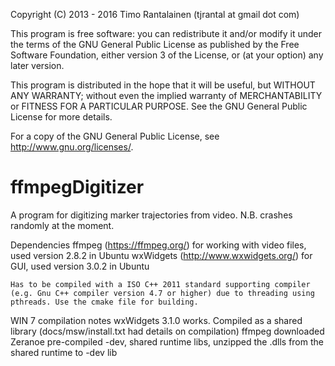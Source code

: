Copyright (C) 2013 - 2016  Timo Rantalainen (tjrantal at gmail dot com)

This program is free software: you can redistribute it and/or modify
it under the terms of the GNU General Public License as published by
the Free Software Foundation, either version 3 of the License, or
(at your option) any later version.

This program is distributed in the hope that it will be useful,
but WITHOUT ANY WARRANTY; without even the implied warranty of
MERCHANTABILITY or FITNESS FOR A PARTICULAR PURPOSE.  See the
GNU General Public License for more details.

For a copy of the GNU General Public License, see <http://www.gnu.org/licenses/>.


ffmpegDigitizer
===============

A program for digitizing marker trajectories from video. N.B. crashes randomly at the moment.

Dependencies
	ffmpeg (https://ffmpeg.org/)					for working with video files, used version 2.8.2 in Ubuntu
	wxWidgets (http://www.wxwidgets.org/)		for GUI, used version 3.0.2 in Ubuntu
	
	Has to be compiled with a ISO C++ 2011 standard supporting compiler (e.g. Gnu C++ compiler version 4.7 or higher) due to threading using pthreads. Use the cmake file for building.


WIN 7 compilation notes
wxWidgets 3.1.0 works. Compiled as a shared library (docs/msw/install.txt had details on compilation)
ffmpeg	downloaded Zeranoe pre-compiled -dev, shared runtime libs, unzipped the .dlls from the shared runtime to -dev lib
	